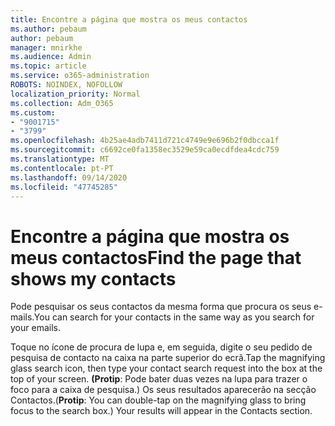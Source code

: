 ```yaml
---
title: Encontre a página que mostra os meus contactos
ms.author: pebaum
author: pebaum
manager: mnirkhe
ms.audience: Admin
ms.topic: article
ms.service: o365-administration
ROBOTS: NOINDEX, NOFOLLOW
localization_priority: Normal
ms.collection: Adm_O365
ms.custom:
- "9001715"
- "3799"
ms.openlocfilehash: 4b25ae4adb7411d721c4749e9e696b2f0dbcca1f
ms.sourcegitcommit: c6692ce0fa1358ec3529e59ca0ecdfdea4cdc759
ms.translationtype: MT
ms.contentlocale: pt-PT
ms.lasthandoff: 09/14/2020
ms.locfileid: "47745285"
---
```

# <a name="find-the-page-that-shows-my-contacts"></a><span data-ttu-id="dc9e4-102">Encontre a página que mostra os meus contactos</span><span class="sxs-lookup"><span data-stu-id="dc9e4-102">Find the page that shows my contacts</span></span>

<span data-ttu-id="dc9e4-103">Pode pesquisar os seus contactos da mesma forma que procura os seus e-mails.</span><span class="sxs-lookup"><span data-stu-id="dc9e4-103">You can search for your contacts in the same way as you search for your emails.</span></span>
 
<span data-ttu-id="dc9e4-104">Toque no ícone de procura de lupa e, em seguida, digite o seu pedido de pesquisa de contacto na caixa na parte superior do ecrã.</span><span class="sxs-lookup"><span data-stu-id="dc9e4-104">Tap the magnifying glass search icon, then type your contact search request into the box at the top of your screen.</span></span> <span data-ttu-id="dc9e4-105">**(Protip**: Pode bater duas vezes na lupa para trazer o foco para a caixa de pesquisa.) Os seus resultados aparecerão na secção Contactos.</span><span class="sxs-lookup"><span data-stu-id="dc9e4-105">(**Protip**: You can double-tap on the magnifying glass to bring focus to the search box.) Your results will appear in the Contacts section.</span></span>
